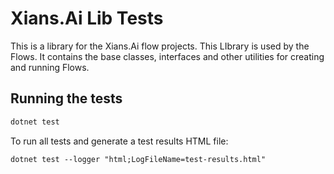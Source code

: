 # Xians.Ai Lib Tests

This is a library for the Xians.Ai flow projects. This LIbrary is used by the Flows. It contains the base classes, interfaces and other utilities for creating and running Flows.

## Running the tests

```bash
dotnet test
```

To run all tests and generate a test results HTML file:

```shell
dotnet test --logger "html;LogFileName=test-results.html"
```
